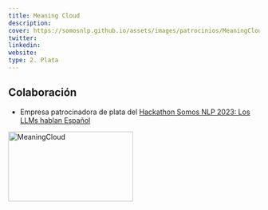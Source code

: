 ```yaml
---
title: Meaning Cloud
description:
cover: https://somosnlp.github.io/assets/images/patrocinios/MeaningCloud.png
twitter: 
linkedin:
website: 
type: 2. Plata
---
```


## Colaboración

- Empresa patrocinadora de plata del [Hackathon Somos NLP 2023: Los LLMs hablan Español](https://somosnlp.org/blog/hackathon-2023)

<div class="flex justify-center">
    <img alt="MeaningCloud" width="250" height="140" 
    src="https://somosnlp.github.io/assets/images/patrocinios/MeaningCloud.png" />
</div>
